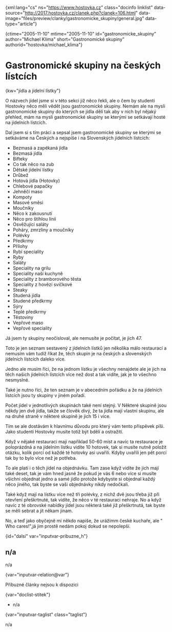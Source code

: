 
{xml:lang="cs" ns="https://www.hostovka.cz" class="docinfo linklist" data-source="http://2017.hostovka.cz/clanek.php?clanek=106.html" data-image="files/preview/clanky/gastronomicke_skupiny/general.jpg" data-type="article"}

{ctime="2005-11-10" mtime="2005-11-10" id="gastronomicke\_skupiny" author="Michael Klíma" short="Gastronomické skupiny" authorid="hostovka/michael\_klima"}

# Gastronomické skupiny na českých lístcích 

{kw="jídla a jídelní lístky"}

O názvech jídel jsme si v této sekci již něco řekli, ale o čem by studenti Hostovky něco měli vědět jsou gastronomické skupiny. Nemám ale na mysli gastronomické skupiny do kterých se jídla dělí tak aby v nich byl nějaký přehled, mám na mysli gastronomické skupiny se kterými se setkávají hosté na jídelních lístcích. 

Dal jsem si s tím práci a sepsal jsem gastronomické skupiny se kterými se setkáváme na Českých a nejspíše i na Slovenských jídelních lístcích: 

  * Bezmasá a zapékaná jídla 
  * Bezmasá jídla 
  * Bifteky 
  * Co tak něco na zub 
  * Dětské jídelní lístky 
  * Drůbež 
  * Hotová jídla (Hotovky) 
  * Chlebové papačky 
  * Jehněčí maso 
  * Kompoty 
  * Masové směsi 
  * Moučníky 
  * Něco k zakousnutí 
  * Něco pro štíhlou línii 
  * Osvěžující saláty 
  * Poháry, zmrzliny a moučníky 
  * Polévky 
  * Předkrmy 
  * Přílohy 
  * Rybí speciality 
  * Ryby 
  * Saláty 
  * Speciality na grilu 
  * Speciality naší kuchyně 
  * Speciality z bramborového těsta 
  * Speciality z hovězí svíčkové 
  * Steaky 
  * Studená jídla 
  * Studené předkrmy 
  * Sýry 
  * Teplé předkrmy 
  * Těstoviny 
  * Vepřové maso 
  * Vepřové speciality 

Já jsem ty skupiny neočísloval, ale nemusíte je počítat, je jich 47. 

Toto je jen seznam sestavený z jídelních lístků jen několika málo restaurací a nemusím vám tudíž říkat že, těch skupin je na českých a slovenských jídelních lístcích daleko více. 

Jedno ale musím říci, že na jednom lístku je všechny nenajdete ale je jich na těch našich jídelních lístcích více než dost a tak vidíte, jak je to všechno nesmyslné. 

Také je nutno říci, že ten seznam je v abecedním pořádku a že na jídelních lístcích jsou ty skupiny v jiném pořadí. 

Počet jídel v jednotlivých skupinách také není stejný. V Některé skupině jsou někdy jen dvě jídla, takže se člověk divý, že ta jídla mají vlastní skupinu, ale na druhé straně v některé skupině je jich 15 i více. 

Tím se ale dostávám k hlavnímu důvodu pro který vám tento příspěvek píši. Jako studenti Hostovky musíte totiž být bdělí a ostražití. 

Když v nějaké restauraci mají například 50-60 míst a navíc ta restaurace je poloprázdná a na jídelním lístku vidíte 10 hotovek, tak si musíte nutně položit otázku, kolik porcí od každé té hotovky asi uvařili. Kdyby uvařili jen pět porcí tak by to bylo více než je potřeba. 

To ale platí i o těch jídel na objednávku. Tam zase když vidíte že jich mají také deset, tak je vám hned jasné že pokud je vás 6 nebo více si musíte všichni objednat jedno a samé jídlo protože kdybyste si objednal každý něco jiného, tak byste se vaši objednávky nikdy nedočkali. 

Také když mají na lístku více než tři polévky, z nichž dvě jsou třeba již při otevření přeškrtnuté, tak vidíte, že něco v té restauraci nehraje. No a když navíc z té obrovské nabídky jídel jsou některá také již přeškrtnutá, tak byste se měli sebrat a jít někam jinam. 

No, a teď jako obyčejně mi někdo napíše, že urážímm české kuchaře, ale " Who cares!",já jim prostě nedám pokoj dokud se nepolepší. 

{id="dalsi" var="inputvar-pribuzne_h"}

## n/a 

n/a 

{var="inputvar-relation@var"}

Příbuzné články nejsou k dispozici 

{var="doclist-stitek"}

  * n/a 

{var="inputvar-taglist" class="taglist"}

n/a

